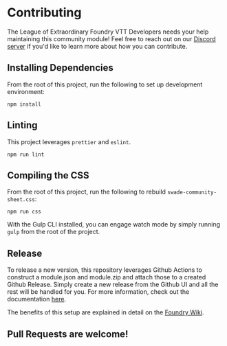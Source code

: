 # Contributing

The League of Extraordinary Foundry VTT Developers needs your help maintaining this community module! Feel free to reach out on our [Discord server](https://discord.gg/W4jxqrJtAT) if you'd like to learn more about how you can contribute.

## Installing Dependencies

From the root of this project, run the following to set up development environment:

```
npm install
```

## Linting

This project leverages `prettier` and `eslint`.

```
npm run lint
```

## Compiling the CSS

From the root of this project, run the following to rebuild `swade-community-sheet.css`:

```
npm run css
```

With the Gulp CLI installed, you can engage watch mode by simply running `gulp` from the root of the project.

## Release

To release a new version, this repository leverages Github Actions to construct a module.json and module.zip and attach those to a created Github Release. Simply create a new release from the Github UI and all the rest will be handled for you. For more information, check out the documentation [here](https://github.com/League-of-Foundry-Developers/FoundryVTT-Module-Template).

The benefits of this setup are explained in detail on the [Foundry Wiki](https://foundryvtt.wiki/en/development/guides/releases-and-history).

## Pull Requests are welcome!
